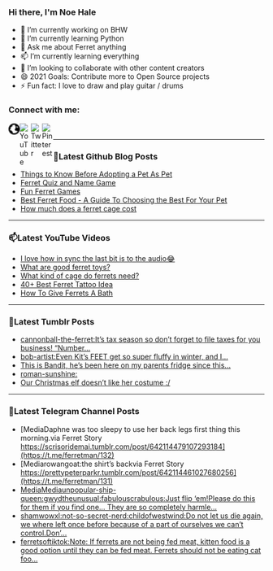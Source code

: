 ### Hi there, I'm Noe Hale

- 🔭 I’m currently working on BHW
- 🌱 I’m currently learning Python
- 💬 Ask me about Ferret anything
- 📫 I’m currently learning everything
- 🔭 I’m looking to collaborate with other content creators
- 😄 2021 Goals: Contribute more to Open Source projects
- ⚡ Fun fact: I love to draw and play guitar / drums

### Connect with me:

[<img align="left" alt="ferretvoice.com" width="22px" src="https://raw.githubusercontent.com/iconic/open-iconic/master/svg/globe.svg" />](https://ferretvoice.com)
[<img align="left" alt="YouTube" width="22px" src="https://cdn.jsdelivr.net/npm/simple-icons@v3/icons/youtube.svg" />](https://www.youtube.com/channel/UCk665XTfaMLVwFVWUmgnDiw)
[<img align="left" alt="Twitter" width="22px" src="https://cdn.jsdelivr.net/npm/simple-icons@v3/icons/twitter.svg" />](https://twitter.com/voiceferret)
[<img align="left" alt="Pinterest" width="22px" src="https://cdn.jsdelivr.net/npm/simple-icons@v3/icons/pinterest.svg" />](https://www.pinterest.com/voiceferret/)

<br />

---
### 🔭Latest Github Blog Posts
<!-- GITHUB:START -->
- [Things to Know Before Adopting a Pet As Pet](http://noehale.github.io/things-to-know-before-adopting-a-pet-as-pet/)
- [Ferret Quiz and Name Game](http://noehale.github.io/ferret-quiz/)
- [Fun Ferret Games](http://noehale.github.io/fun-ferret-games/)
- [Best Ferret Food - A Guide To Choosing the Best For Your Pet](http://noehale.github.io/best-ferret-food/)
- [How much does a ferret cage cost](http://noehale.github.io/how-much-does-a-ferret-cage-cost/)
<!-- GITHUB:END -->
---
### 📫Latest YouTube Videos

<!-- YOUTUBE:START -->
- [I love how in sync the last bit is to the audio😂](https://www.youtube.com/watch?v=WHBeGHwSlGY)
- [What are good ferret toys?](https://www.youtube.com/watch?v=tPxRilBzc0s)
- [What kind of cage do ferrets need?](https://www.youtube.com/watch?v=xzz6hC3sR5A)
- [40+ Best Ferret Tattoo Idea](https://www.youtube.com/watch?v=KIKqduR6Xcs)
- [How To Give Ferrets A Bath](https://www.youtube.com/watch?v=A0nwywkhTSg)
<!-- YOUTUBE:END -->

---
### 📝Latest Tumblr Posts

<!-- TUMBLR:START -->
- [cannonball-the-ferret:It’s tax season so don’t forget to file taxes for you business! “Number...](https://come-forth-into-the-light.tumblr.com/post/642140905334259712)
- [bob-artist:Even Kit’s FEET get so super fluffy in winter, and I...](https://come-forth-into-the-light.tumblr.com/post/642118229818507264)
- [This is Bandit, he’s been here on my parents fridge since this...](https://come-forth-into-the-light.tumblr.com/post/642095596455493632)
- [roman-sunshine:](https://come-forth-into-the-light.tumblr.com/post/642050303610535936)
- [Our Christmas elf doesn’t like her costume :/](https://come-forth-into-the-light.tumblr.com/post/642027631669362688)
<!-- TUMBLR:END -->
---
### 📝Latest Telegram Channel Posts

<!-- TELEGRAM:START -->
- [MediaDaphne was too sleepy to use her back legs first thing this morning.via Ferret Story https://scrisoridemai.tumblr.com/post/642114479107293184](https://t.me/ferretman/132)
- [Mediarowangoat:the shirt’s backvia Ferret Story https://prettypeterparkr.tumblr.com/post/642114461027680256](https://t.me/ferretman/131)
- [MediaMediaunpopular-ship-queen:gwydtheunusual:fabulouscrabulous:Just flip ‘em!Please do this for them if you find one… They are so completely harmle...](https://t.me/ferretman/130)
- [shamwowxl:not-so-secret-nerd:childofwestwind:Do not let us die again, we where left once before because of a part of ourselves we can’t control.Don’...](https://t.me/ferretman/129)
- [ferretsoftiktok:Note: If ferrets are not being fed meat, kitten food is a good option until they can be fed meat. Ferrets should not be eating cat foo...](https://t.me/ferretman/128)
<!-- TELEGRAM:END -->
